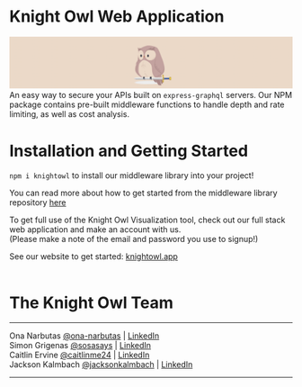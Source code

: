 # Knight Owl Web Application
![](/public/knightowlbanner.png)
An easy way to secure your APIs built on `express-graphql` servers. Our NPM package contains pre-built middleware functions to handle depth and rate limiting, as well as cost analysis.

# Installation and Getting Started
`npm i knightowl` to install our middleware library into your project! <br />

You can read more about how to get started from the middleware library repository [here](https://github.com/oslabs-beta/KnightOwl) <br />

To get full use of the Knight Owl Visualization tool, check out our full stack web application and make an account with us. <br />
(Please make a note of the email and password you use to signup!) <br />

See our website to get started: [knightowl.app](https://knightowl.app/) <br /> <br />


# The Knight Owl Team
<hr>
Ona Narbutas <a href='https://github.com/ona-narbutas'>@ona-narbutas</a> | <a href='https://www.linkedin.com/in/ona-narbutas/'>LinkedIn</a> <br />
Simon Grigenas <a href='https://github.com/sosasays'>@sosasays</a> | <a href='https://www.linkedin.com/in/simon-grigenas/'>LinkedIn</a> <br />
Caitlin Ervine <a href='https://github.com/caitlinme24'>@caitlinme24</a> | <a href='https://www.linkedin.com/in/caitlin-ervine/'>LinkedIn</a> <br />
Jackson Kalmbach <a href='https://github.com/jacksonkalmbach'>@jacksonkalmbach</a> | <a href='https://www.linkedin.com/in/jacksonkalmbach/'>LinkedIn</a> <br />
<hr>




